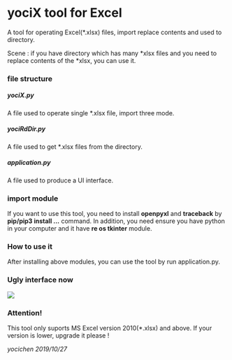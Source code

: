 # yociX tool for Excel
A tool for operating Excel(*.xlsx) files, import replace contents and used to directory.
  
Scene : if you have directory which has many *xlsx files and you need to replace contents of the *xlsx, you can use it.

### file structure
##### yociX.py
A file used to operate single *.xlsx file, import three mode.

##### yociRdDir.py
A file used to get *.xlsx files from the directory.

##### application.py
A file used to produce a UI interface.

### import module
If you want to use this tool, you need to install **openpyxl** and **traceback** by **pip/pip3 install ...** command.
In addition, you need ensure you have python in your computer and it have **re os tkinter** module.

### How to use it
After installing above modules, you can use the tool by run application.py.

### Ugly interface now

![](https://github.com/yocichenyx/yociX/edit/master/yociX.png)

### Attention!
This tool only suports MS Excel version 2010(*.xlsx) and above. If your version is lower, upgrade it please ! 

*yocichen 2019/10/27*
